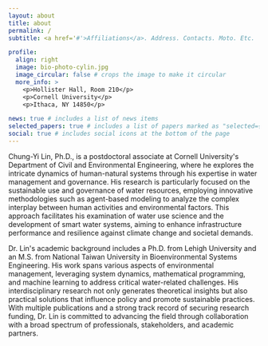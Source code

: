```yaml
---
layout: about
title: about
permalink: /
subtitle: <a href='#'>Affiliations</a>. Address. Contacts. Moto. Etc.

profile:
  align: right
  image: bio-photo-cylin.jpg
  image_circular: false # crops the image to make it circular
  more_info: >
    <p>Hollister Hall, Room 210</p>
    <p>Cornell University</p>
    <p>Ithaca, NY 14850</p>

news: true # includes a list of news items
selected_papers: true # includes a list of papers marked as "selected={true}"
social: true # includes social icons at the bottom of the page
---
```


Chung-Yi Lin, Ph.D., is a postdoctoral associate at Cornell University's Department of Civil and Environmental Engineering, where he explores the intricate dynamics of human-natural systems through his expertise in water management and governance. His research is particularly focused on the sustainable use and governance of water resources, employing innovative methodologies such as agent-based modeling to analyze the complex interplay between human activities and environmental factors. This approach facilitates his examination of water use science and the development of smart water systems, aiming to enhance infrastructure performance and resilience against climate change and societal demands.

Dr. Lin's academic background includes a Ph.D. from Lehigh University and an M.S. from National Taiwan University in Bioenvironmental Systems Engineering. His work spans various aspects of environmental management, leveraging system dynamics, mathematical programming, and machine learning to address critical water-related challenges. His interdisciplinary research not only generates theoretical insights but also practical solutions that influence policy and promote sustainable practices. With multiple publications and a strong track record of securing research funding, Dr. Lin is committed to advancing the field through collaboration with a broad spectrum of professionals, stakeholders, and academic partners.